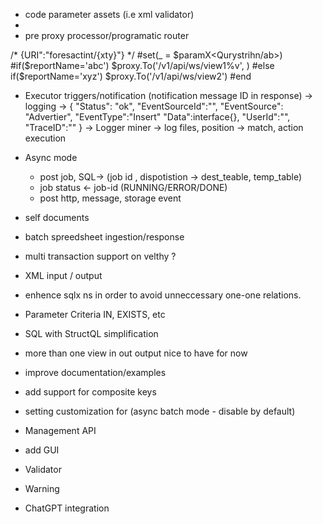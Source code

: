 
- code parameter assets (i.e xml validator)
- 
- pre proxy processor/programatic router

/* {URI":"foresactint/{xty}"} */
#set(_ = $paramX<Qurystrihn/ab>)
 #if($reportName='abc')
  $proxy.To('/v1/api/ws/view1%v', )
 #else if($reportName='xyz')
  $proxy.To('/v1/api/ws/view2')
 #end




- Executor triggers/notification (notification message ID in response)
-> logging -> { "Status": "ok", "EventSourceId":"", "EventSource": "Advertier", "EventType":"Insert" "Data":interface{}, "UserId":"", "TraceID":""    }
-> Logger miner ->
   log files, position
    -> match, action execution

- Async mode 
  - post job, SQL-> (job id , dispotistion -> dest_teable,  temp_table)
  - job status <- job-id (RUNNING/ERROR/DONE)
  - post http, message, storage event
 
- self documents

- batch spreedsheet ingestion/response

- multi transaction support on velthy ?
- XML input / output
- enhence sqlx ns in order to avoid unneccessary one-one relations.
- Parameter Criteria IN, EXISTS, etc
- SQL with StructQL simplification


- more than one view in out output nice to have for now
- improve documentation/examples
- add support for composite keys
- setting customization for (async batch mode - disable by default)

- Management API
- add GUI

- Validator
- Warning
- ChatGPT integration
